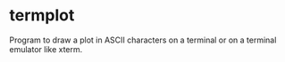 termplot
========

Program to draw a plot in ASCII characters on a terminal or on a terminal
emulator like xterm.


